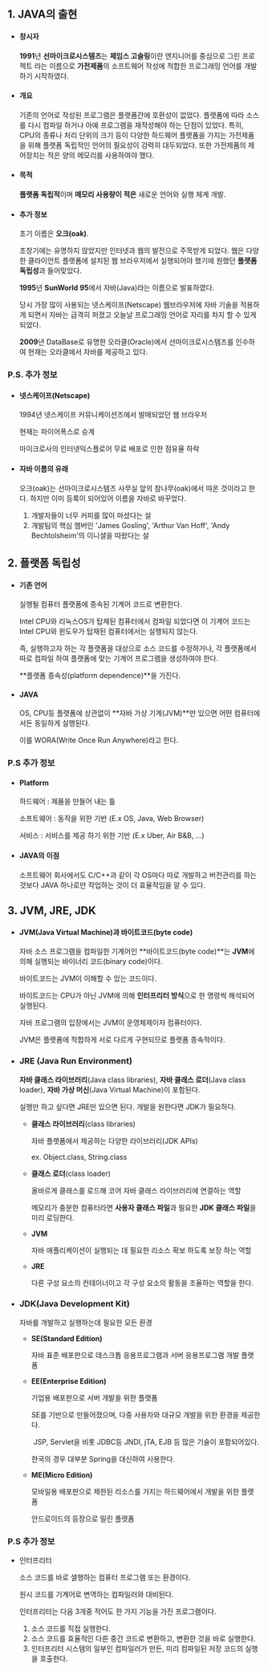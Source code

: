 ## 1. JAVA의 출현

- #### 창시자

  **1991**년 **선마이크로시스템즈**는 **제임스 고슬링**이란 엔지니어를 중심으로 그린 프로젝트 라는 이름으로 **가전제품**의 소프트웨어 작성에 적합한 프로그래밍 언어를 개발하기 시작하였다.

- #### 개요

  기존의 언어로 작성된 프로그램은 플랫폼간에 호환성이 없었다. 플랫폼에 따라 소스를 다시 컴파일 하거나 아예 프로그램을 재작성해야 하는 단점이 있었다. 특히, CPU의 종류나 처리 단위의 크기 등이 다양한 하드웨어 플랫폼을 가지는 가전제품을 위해 플랫폼 독립적인 언어의 필요성이 강력히 대두되었다. 또한 가전제품의 제어장치는 적은 양의 메모리를 사용하여야 했다.

- #### 목적

  **플랫폼 독립적**이며 **메모리 사용량이 적은** 새로운 언어와 실행 체계 개발.

- #### 추가 정보

  초기 이름은 **오크(oak)**. 

  초창기에는 유명하지 않았지만 인터넷과 웹의 발전으로 주목받게 되었다. 웹은 다양한 클라이언트 플랫폼에 설치된 웹 브라우저에서 실행되어야 했기에 원했던 **플랫폼 독립성**과 들어맞았다.

  **1995**년 **SunWorld 95**에서 자바(Java)라는 이름으로 발표하였다.

  당시 가장 많이 사용되는 넷스케이프(Netscape) 웹브라우저에 자바 기술을 적용하게 되면서 자바는 급격히 퍼졌고 오늘날 프로그래밍 언어로 자리를 차지 할 수 있게 되었다.

  **2009**년 DataBase로 유명한 오라클(Oracle)에서 선마이크로시스템즈를 인수하여 현재는 오라클에서 자바를 제공하고 있다.



### P.S. 추가 정보

- #### 넷스케이프(Netscape)

  1994년 넷스케이프 커뮤니케이션즈에서 발매되었던 웹 브라우저

  현재는 파이어폭스로 승계

  마이크로사의 인터넷익스플로어 무료 배포로 인한 점유율 하락

- #### 자바 이름의 유래

  오크(oak)는 선마이크로시스템즈 사무실 앞의 참나무(oak)에서 따온 것이라고 한다. 하지만 이미 등록이 되어있어 이름을 자바로 바꾸었다.

  1. 개발자들이 너무 커피를 많이 마셨다는 설
  2. 개발팀의 핵심 멤버인 'James Gosling', 'Arthur Van Hoff', 'Andy Bechtolsheim'의 이니셜을 따왔다는 설



## 2. 플랫폼 독립성

- #### 기존 언어

  실행될 컴퓨터 플랫폼에 종속된 기계어 코드로 변환한다.

  Intel CPU와 리눅스OS가 탑제된 컴퓨터에서 컴파일 되었다면 이 기계어 코드는 Intel CPU와 윈도우가 탑재된 컴퓨터에서는 실행되지 않는다.

  즉, 실행하고자 하는 각 플랫폼을 대상으로 소스 코드를 수정하거나, 각 플랫폼에서 따로 컴파일 하여 플랫폼에 맞는 기계어 프로그램을 생성하여야 한다.

  **플랫폼 종속성(platform dependence)**을 가진다.

- #### JAVA

  OS, CPU등 플랫폼에 상관없이 **자바 가상 기계(JVM)**만 있으면 어떤 컴퓨터에서든 동일하게 실행된다.

  이를 WORA(Write Once Run Anywhere)라고 한다.



### P.S 추가 정보

- #### Platform

  하드웨어 : 제품을 만들어 내는 틀

  소프트웨어 : 동작을 위한 기반 (E.x OS, Java, Web Browser)

  서비스 : 서비스를 제공 하기 위한 기반  (E.x Uber, Air B&B, ...)

- #### JAVA의 이점

  소프트웨어 회사에서도 C/C++과 같이 각 OS마다 따로 개발하고 버전관리를 하는 것보다 JAVA 하나로만 작업하는 것이 더 효율적임을 알 수 있다.



## 3. JVM, JRE, JDK

- #### JVM(Java Virtual Machine)과 바이트코드(byte code)

  자바 소스 프로그램을 컴파일한 기계어인 **바이트코드(byte code)**는 **JVM**에 의해 실행되는 바이너리 코드(binary code)이다.

  바이트코드는 JVM이 이해할 수 있는 코드이다.

  바이트코드는 CPU가 아닌 JVM에 의해 **인터프리터 방식**으로 한 명령씩 해석되어 실행된다.

  자바 프로그램의 입장에서는 JVM이 운영체제이자 컴퓨터이다.

  JVM은 플랫폼에 적합하게 서로 다르게 구현되므로 플랫폼 종속적이다.

- ### JRE (Java Run Environment)

  **자바 클래스 라이브러리**(Java class libraries), **자바 클래스 로더**(Java class loader), **자바 가상 머신**(Java Virtual Machine)이 포함된다.

  실행만 하고 싶다면 JRE만 있으면 된다. 개발을 원한다면 JDK가 필요하다.

  - **클래스 라이브러리**(class libraries)

    자바 플랫폼에서 제공하는 다양한 라이브러리(JDK APIs)

    ex. Object.class, String.class

  - **클래스 로더**(class loader)

    올바르게 클래스를 로드해 코어 자바 클래스 라이브러리에 연결하는 역할

    메모리가 충분한 컴퓨터라면 **사용자 클래스 파일**과 필요한 **JDK 클래스 파일**을 미리 로딩한다.

  - **JVM**

    자바 애플리케이션이 실행되는 데 필요한 리소스 확보 하도록 보장 하는 역할

  - **JRE**

    다른 구성 요소의 컨테이너이고 각 구성 요소의 활동을 조율하는 역할을 한다.

- ### JDK(Java Development Kit)

  자바를 개발하고 실행하는데 필요한 모든 환경

  - **SE(Standard Edition)**

    자바 표준 배포판으로 데스크톱 응용프로그램과 서버 응용프로그램 개발 플랫폼

  - **EE(Enterprise Edition)**

    기업용 배포판으로 서버 개발을 위한 플랫폼

    SE를 기반으로 만들어졌으며, 다중 사용자와 대규모 개발을 위한 환경을 제공한다.

    ​	JSP, Servlet을 비롯 JDBC등 JNDI, jTA, EJB 등 많은 기술이 포함되어있다.

    한국의 경우 대부분 Spring을 대신하여 사용한다.

  - **ME(Micro Edition)**

    모바일용 배포판으로 제한된 리소스를 가지는 하드웨어에서 개발을 위한 플랫폼

    안드로이드의 등장으로 밀린 플랫폼



### P.S 추가 정보

 - 인터프리터

   소스 코드를 바로 샐행하는 컴퓨터 프로그램 또는 환경이다.

   원시 코드를 기계어로 변역하는 컴파일러와 대비된다.

   인터프리터는 다음 3개중 적어도 한 가지 기능을 가진 프로그램이다.

   1. 소스 코드를 직접 실행한다.
   2. 소스 코드를 효율적인 다른 중간 코드로 변환하고, 변환한 것을 바로 실행한다.
   3. 인터프리터 시스템의 일부인 컴파일러가 만든, 미리 컴파일된 저장 코드의 실행을 호출한다.







